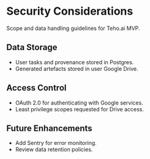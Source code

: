 # Security Considerations

Scope and data handling guidelines for Teho.ai MVP.

## Data Storage
- User tasks and provenance stored in Postgres.
- Generated artefacts stored in user Google Drive.

## Access Control
- OAuth 2.0 for authenticating with Google services.
- Least privilege scopes requested for Drive access.

## Future Enhancements
- Add Sentry for error monitoring.
- Review data retention policies.
